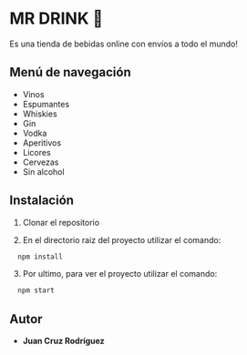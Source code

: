 # MR DRINK 🥂

Es una tienda de bebidas online con envíos a todo el mundo!

## Menú de navegación

- Vinos
- Espumantes
- Whiskies
- Gin
- Vodka
- Aperitivos
- Licores
- Cervezas
- Sin alcohol


## Instalación

1) Clonar el repositorio

2) En el directorio raiz del proyecto utilizar el comando:
```bash
  npm install
```

3) Por ultimo, para ver el proyecto utilizar el comando:
```bash
  npm start
```
## Autor
- **Juan Cruz Rodríguez**


